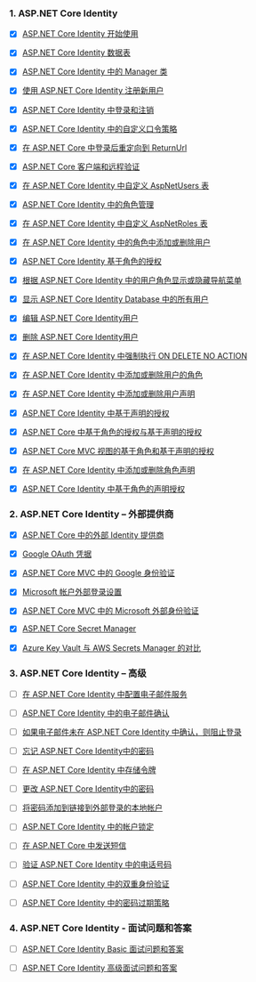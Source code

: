 ### 1. ASP.NET Core Identity
    
- [x] [ASP.NET Core Identity 开始使用](https://dotnettutorials.net/lesson/asp-net-core-identity-setup/)
    
- [x] [ASP.NET Core Identity 数据表](https://dotnettutorials.net/lesson/asp-net-core-identity-tables/)
    
- [x] [ASP.NET Core Identity 中的 Manager 类](https://dotnettutorials.net/lesson/usermanager-signinmanager-rolemanager-in-asp-net-core-identity/)
    
- [x] [使用 ASP.NET Core Identity 注册新用户](https://dotnettutorials.net/lesson/register-new-user-using-asp-net-core-identity/)
    
- [x] [ASP.NET Core Identity 中登录和注销](https://dotnettutorials.net/lesson/login-and-logout-in-asp-net-core-identity/)
    
- [x] [ASP.NET Core Identity 中的自定义口令策略](https://dotnettutorials.net/lesson/custom-password-policy-in-asp-net-core-identity/)
    
- [x] [在 ASP.NET Core 中登录后重定向到 ReturnUrl](https://dotnettutorials.net/lesson/redirect-to-returnurl-after-login-in-asp-net-core/)
    
- [x] [ASP.NET Core 客户端和远程验证](https://dotnettutorials.net/lesson/asp-net-core-client-side-and-remote-validation/)
    
- [x] [在 ASP.NET Core Identity 中自定义 AspNetUsers 表](https://dotnettutorials.net/lesson/customizing-aspnetusers-table-in-asp-net-core-identity/)
    
- [x] [ASP.NET Core Identity 中的角色管理](https://dotnettutorials.net/lesson/roles-management-in-asp-net-core-identity/)
    
- [x] [在 ASP.NET Core Identity 中自定义 AspNetRoles 表](https://dotnettutorials.net/lesson/customizing-aspnetroles-table-in-asp-net-core-identity/)
    
- [x] [在 ASP.NET Core Identity 中的角色中添加或删除用户](https://dotnettutorials.net/lesson/how-to-add-or-remove-users-from-role-in-asp-net-core-identity/)
    
- [x] [ASP.NET Core Identity 基于角色的授权](https://dotnettutorials.net/lesson/asp-net-core-identity-role-based-authorization/)
    
- [x] [根据 ASP.NET Core Identity 中的用户角色显示或隐藏导航菜单](https://dotnettutorials.net/lesson/show-or-hide-navigation-menu-based-on-user-role-in-asp-net-coreidentity/)
    
- [x] [显示 ASP.NET Core Identity Database 中的所有用户](https://dotnettutorials.net/lesson/how-to-display-all-users-from-asp-net-core-identity-database/)
    
- [x] [编辑 ASP.NET Core Identity用户](https://dotnettutorials.net/lesson/how-to-edit-asp-net-core-identity-user/)
    
- [x] [删除 ASP.NET Core Identity用户](https://dotnettutorials.net/lesson/how-to-delete-asp-net-core-identity-user/)
    
- [x] [在 ASP.NET Core Identity 中强制执行 ON DELETE NO ACTION](https://dotnettutorials.net/lesson/how-to-enforce-on-delete-no-action-in-asp-net-core-identity/)
    
- [x] [在 ASP.NET Core Identity 中添加或删除用户的角色](https://dotnettutorials.net/lesson/add-or-remove-roles-from-a-user-in-asp-net-core-identity/)
    
- [x] [在 ASP.NET Core Identity 中添加或删除用户声明](https://dotnettutorials.net/lesson/add-or-remove-user-claims-in-asp-net-core-identity/)
    
- [x] [ASP.NET Core Identity 中基于声明的授权](https://dotnettutorials.net/lesson/claims-based-authorization-in-asp-net-core-identity/)
    
- [x] [ASP.NET Core 中基于角色的授权与基于声明的授权](https://dotnettutorials.net/lesson/role-based-authorization-vs-claims-based-authorization-in-asp-net-core/)
    
- [x] [ASP.NET Core MVC 视图的基于角色和基于声明的授权](https://dotnettutorials.net/lesson/role-and-claim-based-authorization-in-asp-net-core-mvc-views/)
    
- [x] [在 ASP.NET Core Identity 中添加或删除角色声明](https://dotnettutorials.net/lesson/add-or-remove-role-claims-in-asp-net-core-identity/)
    
- [x] [ASP.NET Core Identity 中基于角色的声明授权](https://dotnettutorials.net/lesson/role-based-claims-authorization-in-asp-net-core-identity/)

### 2. ASP.NET Core Identity – 外部提供商
    
- [x] [ASP.NET Core 中的外部 Identity 提供商](https://dotnettutorials.net/lesson/external-identity-providers-in-asp-net-core/)
    
- [x] [Google OAuth 凭据](https://dotnettutorials.net/lesson/how-to-create-google-oauth-credentials/)
    
- [x] [ASP.NET Core MVC 中的 Google 身份验证](https://dotnettutorials.net/lesson/google-authentication-in-asp-net-core-mvc/)
    
- [x] [Microsoft 帐户外部登录设置](https://dotnettutorials.net/lesson/microsoft-account-external-login-setup/)
    
- [x] [ASP.NET Core MVC 中的 Microsoft 外部身份验证](https://dotnettutorials.net/lesson/integrating-microsoft-external-authentication-in-asp-net-core-mvc/)
    
- [x] [ASP.NET Core Secret Manager](https://dotnettutorials.net/lesson/asp-net-core-secret-manager/)
    
- [x] [Azure Key Vault 与 AWS Secrets Manager 的对比](https://dotnettutorials.net/lesson/azure-key-vault-vs-aws-secrets-manager/)

### 3. ASP.NET Core Identity – 高级
    
- [ ] [在 ASP.NET Core Identity 中配置电子邮件服务](https://dotnettutorials.net/lesson/configuring-email-service-in-asp-net-core-identity/)
    
- [ ] [ASP.NET Core Identity 中的电子邮件确认](https://dotnettutorials.net/lesson/email-confirmation-in-asp-net-core-identity/)
    
- [ ] [如果电子邮件未在 ASP.NET Core Identity 中确认，则阻止登录](https://dotnettutorials.net/lesson/block-login-if-email-not-confirmed-in-asp-net-core-identity/)
    
- [ ] [忘记 ASP.NET Core Identity中的密码](https://dotnettutorials.net/lesson/forgot-password-in-asp-net-core-identity/)
    
- [ ] [在 ASP.NET Core Identity 中存储令牌](https://dotnettutorials.net/lesson/how-to-store-tokens-in-asp-net-core-identity/)
    
- [ ] [更改 ASP.NET Core Identity中的密码](https://dotnettutorials.net/lesson/change-password-in-asp-net-core-identity/)
    
- [ ] [将密码添加到链接到外部登录的本地帐户](https://dotnettutorials.net/lesson/add-password-to-local-account-linked-to-external-login-in-asp-net-core-identity/)
    
- [ ] [ASP.NET Core Identity 中的帐户锁定](https://dotnettutorials.net/lesson/account-lockout-in-asp-net-core-identity/)
    
- [ ] [在 ASP.NET Core 中发送短信](https://dotnettutorials.net/lesson/how-to-send-sms-in-asp-net-core/)
    
- [ ] [验证 ASP.NET Core Identity 中的电话号码](https://dotnettutorials.net/lesson/verify-phone-number-in-asp-net-core-identity/)
    
- [ ] [ASP.NET Core Identity 中的双重身份验证](https://dotnettutorials.net/lesson/two-factor-authentication-in-asp-net-core-identity/)
    
- [ ] [ASP.NET Core Identity 中的密码过期策略](https://dotnettutorials.net/lesson/password-expiration-policy-in-asp-net-core-identity/)

### 4. ASP.NET Core Identity - 面试问题和答案
    
- [ ] [ASP.NET Core Identity Basic 面试问题和答案](https://dotnettutorials.net/lesson/asp-net-core-identity-basic-interview-questions-and-answers/)
    
- [ ] [ASP.NET Core Identity 高级面试问题和答案](https://dotnettutorials.net/lesson/asp-net-core-identity-advanced-interview-questions-and-answers/)
